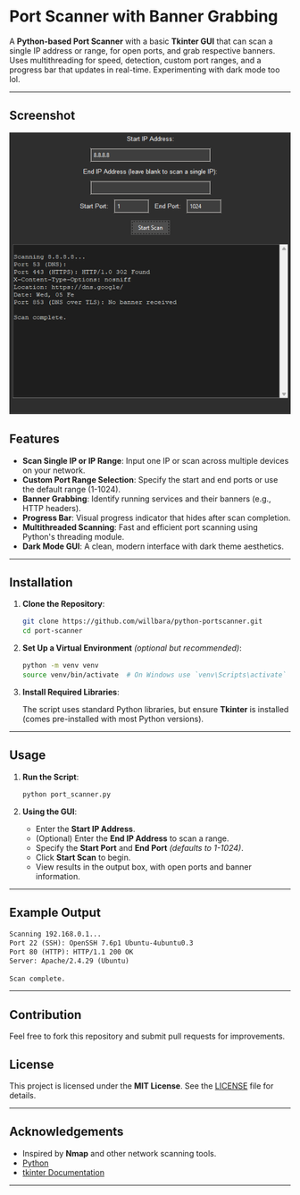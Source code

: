# Port Scanner with Banner Grabbing

A **Python-based Port Scanner** with a basic **Tkinter GUI** that can scan a single IP address or range, for open ports, and grab respective banners. Uses multithreading for speed, detection, custom port ranges, and a progress bar that updates in real-time. Experimenting with dark mode too lol.

---

## Screenshot
![Port Scanner GUI](screenshot.png)

## Features

- **Scan Single IP or IP Range**: Input one IP or scan across multiple devices on your network.
- **Custom Port Range Selection**: Specify the start and end ports or use the default range (1-1024).
- **Banner Grabbing**: Identify running services and their banners (e.g., HTTP headers).
- **Progress Bar**: Visual progress indicator that hides after scan completion.
- **Multithreaded Scanning**: Fast and efficient port scanning using Python's threading module.
- **Dark Mode GUI**: A clean, modern interface with dark theme aesthetics.

---

## Installation

1. **Clone the Repository**:

    ```bash
    git clone https://github.com/willbara/python-portscanner.git
    cd port-scanner
    ```

2. **Set Up a Virtual Environment** *(optional but recommended)*:

    ```bash
    python -m venv venv
    source venv/bin/activate  # On Windows use `venv\Scripts\activate`
    ```

3. **Install Required Libraries**:

    The script uses standard Python libraries, but ensure **Tkinter** is installed (comes pre-installed with most Python versions).

---

## Usage

1. **Run the Script**:

    ```bash
    python port_scanner.py
    ```

2. **Using the GUI**:
    - Enter the **Start IP Address**.
    - (Optional) Enter the **End IP Address** to scan a range.
    - Specify the **Start Port** and **End Port** *(defaults to 1-1024)*.
    - Click **Start Scan** to begin.
    - View results in the output box, with open ports and banner information.

---

## Example Output

```
Scanning 192.168.0.1...
Port 22 (SSH): OpenSSH 7.6p1 Ubuntu-4ubuntu0.3
Port 80 (HTTP): HTTP/1.1 200 OK
Server: Apache/2.4.29 (Ubuntu)

Scan complete.
```

---

## Contribution

Feel free to fork this repository and submit pull requests for improvements.


## License

This project is licensed under the **MIT License**. See the [LICENSE](LICENSE) file for details.

---

## Acknowledgements

- Inspired by **Nmap** and other network scanning tools.
- [Python](https://www.python.org/)
- [tkinter Documentation](https://docs.python.org/3/library/tkinter.html)

---